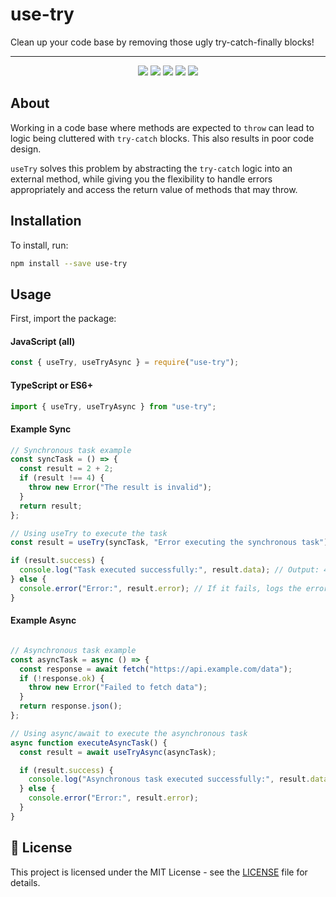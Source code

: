 #  use-try 

Clean up your code base by removing those ugly try-catch-finally blocks!

---

<p align="center">
  <a href="https://www.npmjs.com/package/use-try"><img src="https://img.shields.io/badge/npm-use--try-brightgreen.svg" /></a>
  <a href="https://www.npmjs.com/package/use-try"><img src="https://img.shields.io/npm/v/use-try.svg" /></a>
  <a href="https://www.npmjs.com/package/use-try"><img src="https://img.shields.io/npm/dt/use-try.svg" /></a>
  <a href="https://www.npmjs.com/package/use-try"><img src="https://img.shields.io/travis/amonlibanio/use-try.svg" /></a>
  <a href="https://www.npmjs.com/package/use-try"><img src="https://img.shields.io/npm/l/use-try.svg" /></a>
</p>

## About

Working in a code base where methods are expected to `throw` can lead to logic being cluttered with `try-catch` blocks. This also results in poor code design.

`useTry` solves this problem by abstracting the `try-catch` logic into an external method, while giving you the flexibility to handle errors appropriately and access the return value of methods that may throw.

## Installation

To install, run:

```bash
npm install --save use-try
```

##  Usage

First, import the package:

#### JavaScript (all)

```js
const { useTry, useTryAsync } = require("use-try");
```

#### TypeScript or ES6+

```ts
import { useTry, useTryAsync } from "use-try";
```
#### Example Sync

```ts
// Synchronous task example
const syncTask = () => {
  const result = 2 + 2;
  if (result !== 4) {
    throw new Error("The result is invalid");
  }
  return result;
};

// Using useTry to execute the task
const result = useTry(syncTask, "Error executing the synchronous task");

if (result.success) {
  console.log("Task executed successfully:", result.data); // Output: 4
} else {
  console.error("Error:", result.error); // If it fails, logs the error
}

```


#### Example Async

```ts

// Asynchronous task example
const asyncTask = async () => {
  const response = await fetch("https://api.example.com/data");
  if (!response.ok) {
    throw new Error("Failed to fetch data");
  }
  return response.json();
};

// Using async/await to execute the asynchronous task
async function executeAsyncTask() {
  const result = await useTryAsync(asyncTask);

  if (result.success) {
    console.log("Asynchronous task executed successfully:", result.data);
  } else {
    console.error("Error:", result.error);
  }
}

```

## 📄 License

This project is licensed under the MIT License - see the [LICENSE](LICENSE) file for details.

